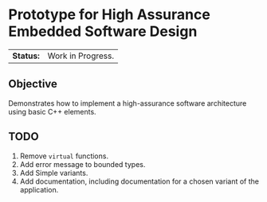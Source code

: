 # Prototype for High Assurance Embedded Software Design


|   |   |
| :---         |     :---:      |
| **Status:** | Work in Progress. |


## Objective
Demonstrates how to implement a high-assurance software architecture
using basic C++ elements.

## TODO 
1. Remove `virtual` functions.
2. Add error message to bounded types.
3. Add Simple variants.
4. Add documentation, including documentation for a chosen variant of the application.

